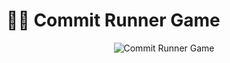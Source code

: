 # 🏃‍♂️ Commit Runner Game

<p align="center">
  <img src="https://raw.githubusercontent.com/Seristic/github-commit-runner-game/main/runner-game.svg" alt="Commit Runner Game" />
</p>

